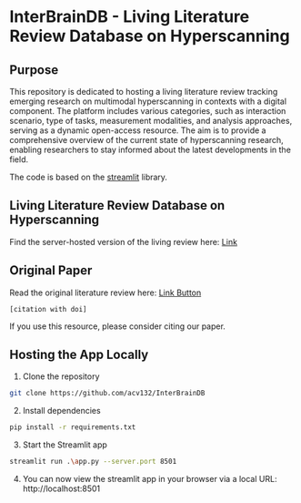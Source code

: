 
# InterBrainDB - Living Literature Review Database on Hyperscanning

## Purpose
This repository is dedicated to hosting a living literature review tracking emerging research on multimodal 
hyperscanning in contexts with a digital component. The platform includes various categories, such as interaction scenario, type of tasks, measurement 
modalities, and analysis approaches, serving as a dynamic open-access resource. 
The aim is to provide a comprehensive overview of the current state of hyperscanning research, 
enabling researchers to stay informed about the latest developments in the field.

The code is based on the [streamlit](https://streamlit.io/) library.

## Living Literature Review Database on Hyperscanning
Find the server-hosted version of the living review here:
[Link]()

## Original Paper
Read the original literature review here:
[Link Button]()
```
[citation with doi]
```
If you use this resource, please consider citing our paper. 

## Hosting the App Locally
1. Clone the repository
```bash
git clone https://github.com/acv132/InterBrainDB
```
2. Install dependencies
```bash
pip install -r requirements.txt
```
3. Start the Streamlit app
```bash
streamlit run .\app.py --server.port 8501
```
4. You can now view the streamlit app in your browser via a local URL: 
http://localhost:8501
